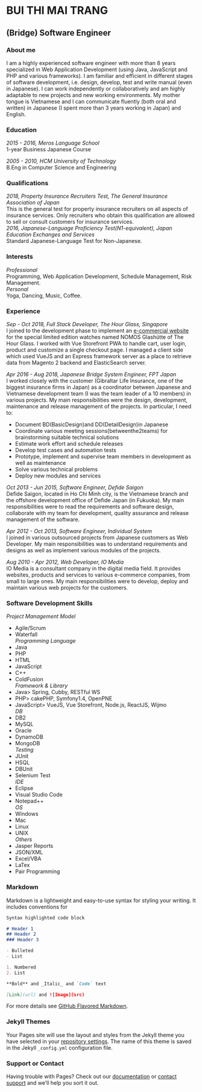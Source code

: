 # BUI THI MAI TRANG
## (Bridge) Software Engineer

### About me
I am a highly experienced software engineer with more than 8 years specialized in Web Application Development (using Java, JavaScript and PHP and various frameworks). I am familiar and efficient in different stages of software development, i.e. design, develop, test and write manual (even in Japanese). I can work independently or collaboratively and am highly adaptable to new projects and new working environments. My mother tongue is Vietnamese and I can communicate fluently (both oral and written) in Japanese (I spent more than 3 years working in Japan) and English.

### Education
_2015 - 2016, Meros Language School_  
1-year Business Japanese Course

_2005 - 2010, HCM University of Technology_  
B.Eng in Computer Science and Engineering

### Qualifications
_2018, Property Insurance Recruiters Test, The General Insurance Association of Japan_  
This is the general test for property insurance recruiters on all aspects of insurance services. Only recruiters who obtain this qualification are allowed to sell or consult customers for insurance services.  
_2016, Japanese-Language Proficiency Test(N1-equivalent), Japan Education Exchanges and Services_  
Standard Japanese-Language Test for Non-Japanese.

### Interests
_Professional_  
Programming, Web Application Development, Schedule Management, Risk Management.  
_Personal_  
Yoga, Dancing, Music, Coffee.

### Experience
_Sep - Oct 2018, Full Stack Developer, The Hour Glass, Singapore_  
I joined to the development phase to implement an [e-commercial website](https://nomosreddot.thehourglass.com) for the special limited edition watches named NOMOS Glashütte of The Hour Glass. I worked with Vue Storefront PWA to handle cart, user login, product and customize a single checkout page. I managed a client side which used VueJS and an Express framework server as a place to retrieve data from Magento 2 backend and ElasticSearch server.  

_Apr 2016 - Aug 2018, Japanese Bridge System Engineer, FPT Japan_  
I worked closely with the customer (Gibraltar Life Insurance, one of the biggest insurance firms in Japan) as a coordinator between Japanese and Vietnamese development team (I was the team leader of a 10 members) in various projects. My main responsibilities were the design, development, maintenance and release management of the projects. In particular, I need to:  
- Document BD(BasicDesign)and DD(DetailDesign)in Japanese
- Coordinate various meeting sessions(betweenthe2teams) for brainstorming suitable technical solutions
- Estimate work effort and schedule releases
- Develop test cases and automation tests
- Prototype, implement and supervise team members in development as well as maintenance
- Solve various technical problems
- Deploy new modules and services

_Oct 2013 - Jun 2015, Software Engineer, Defide Saigon_  
Defide Saigon, located in Ho Chi Minh city, is the Vietnamese branch and the offshore development office of Defide Japan (in Fukuoka). My main responsibilities were to read the requirements and software design, collaborate with my team for development, quality assurance and release management of the software.  

_Apr 2012 - Oct 2013, Software Engineer, Individual System_  
I joined in various outsourced projects from Japanese customers as Web Developer. My main responsibilities was to understand requirements and designs as well as implement various modules of the projects.  

_Aug 2010 - Apr 2012, Web Developer, IO Media_  
IO Media is a consultant company in the digital media field. It provides websites, products and services to various e-commerce companies, from small to large ones. My main responsibilities were to develop, deploy and maintain various web projects for the customers.  


### Software Development Skills
_Project Management Model_  
- Agile/Scrum  
- Waterfall  
_Programming Language_  
- Java  
- PHP  
- HTML  
- JavaScript  
- C++  
- ColdFusion  
_Framework & Library_  
- Java> Spring, Cubby, RESTful WS  
- PHP> cakePHP, Symfony1.4, OpenPNE  
- JavaScript> VueJS, Vue Storefront, Node.js, ReactJS, Wijmo  
_DB_  
- DB2  
- MySQL  
- Oracle  
- DynamoDB  
- MongoDB  
_Testing_  
- JUnit  
- HSQL  
- DBUnit  
- Selenium Test  
_IDE_  
- Eclipse  
- Visual Studio Code  
- Notepad++  
_OS_  
- Windows  
- Mac  
- Linux  
- UNIX  
_Others_  
- Jasper Reports  
- JSON/XML  
- Excel/VBA  
- LaTex  
- Pair Programming  




### Markdown

Markdown is a lightweight and easy-to-use syntax for styling your writing. It includes conventions for

```markdown
Syntax highlighted code block

# Header 1
## Header 2
### Header 3

- Bulleted
- List

1. Numbered
2. List

**Bold** and _Italic_ and `Code` text

[Link](url) and ![Image](src)
```

For more details see [GitHub Flavored Markdown](https://guides.github.com/features/mastering-markdown/).

### Jekyll Themes

Your Pages site will use the layout and styles from the Jekyll theme you have selected in your [repository settings](https://github.com/maitranghs/portfolio/settings). The name of this theme is saved in the Jekyll `_config.yml` configuration file.

### Support or Contact

Having trouble with Pages? Check out our [documentation](https://help.github.com/categories/github-pages-basics/) or [contact support](https://github.com/contact) and we’ll help you sort it out.
